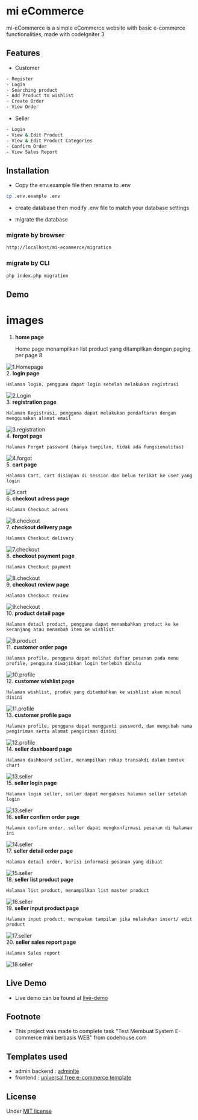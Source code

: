 # mi eCommerce

mi-eCommerce is a simple eCommerce website with basic e-commerce functionalities, made with codeIgniter 3 

## Features

- Customer

```bash
- Register
- Login
- Searching product
- Add Product to wishlist
- Create Order
- View Order
```
- Seller

```bash
- Login
- View & Edit Product
- View & Edit Product Categories
- Confirm Order
- View Sales Report
```

## Installation

- Copy the env.example file then rename to .env

```bash
cp .env.example .env
```
- create database then modify .env file to match your database settings

- migrate the database

### migrate by browser
```bash
http://localhost/mi-ecommerce/migration
```
### migrate by CLI

```bash
php index.php migration
```

## Demo
# images
1. **home page**

    Home page menampilkan list product yang ditampilkan dengan paging per page 8

![1.Homepage](https://github.com/agussuwerdo/images/blob/main/mi_ecommerce/1.homepage.PNG?raw=true)  
2. **login page**

    Halaman login, pengguna dapat login setelah melakukan registrasi

![2.Login](https://github.com/agussuwerdo/images/blob/main/mi_ecommerce/2.login%20page.PNG?raw=true)  
3. **registration page**

    Halaman Registrasi, pengguna dapat melakukan pendaftaran dengan menggunakan alamat email

![3.registration](https://github.com/agussuwerdo/images/blob/main/mi_ecommerce/3.registration%20page.PNG?raw=true)  
4. **forgot page**

    Halaman Forgot password (hanya tampilan, tidak ada fungsionalitas)

![4.forgot](https://github.com/agussuwerdo/images/blob/main/mi_ecommerce/4.forgot%20page.PNG?raw=true)  
5. **cart page**

    Halaman Cart, cart disimpan di session dan belum terikat ke user yang login

![5.cart](https://github.com/agussuwerdo/images/blob/main/mi_ecommerce/5.cart%20page.PNG?raw=true)  
6. **checkout adress page**

    Halaman Checkout adress

![6.checkout](https://github.com/agussuwerdo/images/blob/main/mi_ecommerce/6.checkout%20address.PNG?raw=true)  
7. **checkout delivery page**

    Halaman Checkout delivery

![7.checkout](https://github.com/agussuwerdo/images/blob/main/mi_ecommerce/7.checkout%20delivery.PNG?raw=true)  
8. **checkout payment page**

    Halaman Checkout payment

![8.checkout](https://github.com/agussuwerdo/images/blob/main/mi_ecommerce/8.checkout%20payment.PNG?raw=true)  
9. **checkout review page**

    Halaman Checkout review

![9.checkout](https://github.com/agussuwerdo/images/blob/main/mi_ecommerce/9.checkout%20review.PNG?raw=true)  
10. **product detail page**  

    Halaman detail product, pengguna dapat menambahkan product ke ke keranjang atau menambah item ke wishlist

![9.product](https://github.com/agussuwerdo/images/blob/main/mi_ecommerce/9.product%20detail%20page.PNG?raw=true)  
11. **customer order page**  

    Halaman profile, pengguna dapat melihat daftar pesanan pada menu profile, pengguna diwajibkan login terlebih dahulu

![10.profile](https://github.com/agussuwerdo/images/blob/main/mi_ecommerce/10.profile%20-%20order%20page.PNG?raw=true)  
12. **customer wishlist page**  

    Halaman wishlist, produk yang ditambahkan ke wishlist akan muncul disini

![11.profile](https://github.com/agussuwerdo/images/blob/main/mi_ecommerce/11.profile%20-%20wishlist%20page.PNG?raw=true)  
13. **customer profile page**  

    Halaman profile, pengguna dapat mengganti password, dan mengubah nama pengiriman serta alamat pengiriman disini

![12.profile](https://github.com/agussuwerdo/images/blob/main/mi_ecommerce/12.profile%20-%20account%20page.PNG?raw=true)  
14. **seller dashboard page**  

    Halaman dashboard seller, menampilkan rekap transakdi dalam bentuk chart

![13.seller](https://github.com/agussuwerdo/images/blob/main/mi_ecommerce/13.seller%20dashboard%20page.PNG?raw=true)  
15. **seller login page**  

    Halaman login seller, seller dapat mengakses halaman seller setelah login

![13.seller](https://github.com/agussuwerdo/images/blob/main/mi_ecommerce/13.seller%20login%20page.PNG?raw=true)  
16. **seller confirm order page**  

    Halaman confirm order, seller dapat mengkonfirmasi pesanan di halaman ini

![14.seller](https://github.com/agussuwerdo/images/blob/main/mi_ecommerce/14.seller%20confirm%20order%20page.PNG?raw=true)  
17. **seller detail order page**  

    Halaman detail order, berisi informasi pesanan yang dibuat

![15.seller](https://github.com/agussuwerdo/images/blob/main/mi_ecommerce/15.seller%20detail%20order%20page.PNG?raw=true)  
18. **seller list product page**  

    Halaman list product, menampilkan list master product

![16.seller](https://github.com/agussuwerdo/images/blob/main/mi_ecommerce/16.seller%20master%20product%20page.PNG?raw=true)  
19. **seller input product page**  

    Halaman input product, merupakan tampilan jika melakukan insert/ edit product

![17.seller](https://github.com/agussuwerdo/images/blob/main/mi_ecommerce/17.seller%20modify%20product%20page.PNG?raw=true)  
20. **seller sales report page**  

    Halaman Sales report

![18.seller](https://github.com/agussuwerdo/images/blob/main/mi_ecommerce/18.seller%20sales%20report%20page.PNG?raw=true)  

## Live Demo
- Live demo can be found at [live-demo](https://mi-ecommerce-pi.vercel.app/) 

## Footnote
- This project was made to complete task "Test Membuat System E-commerce mini berbasis WEB" from codehouse.com

## Templates used
- admin backend : [adminlte](https://adminlte.io)
- frontend : [universal free e-commerce template](https://bootstrapious.com/p/universal-business-e-commerce-template)

## License
Under [MIT license](http://www.opensource.org/licenses/mit-license.php)

